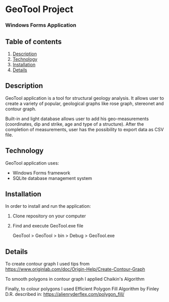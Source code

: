 # GeoTool Project

### Windows Forms Application

## Table of contents
1. [Description](#description)
2. [Technology](#technology)
2. [Installation](#installation)
3. [Details](#details)

## Description

GeoTool application is a tool for structural geology analysis. It allows user to create a variety of popular, geological graphs like rose graph, stereonet and contour graph.

Built-in and light database allows user to add his geo-measurements (coordinates, dip and strike, age and type of a structure). After the completion of measurements, user has the possibility to export data as CSV file.

## Technology

GeoTool application uses:
- Windows Forms framework
- SQLite database management system

## Installation

In order to install and run the application:
1. Clone repository on your computer
2. Find and execute GeoTool.exe file

    GeoTool > GeoTool > bin > Debug > GeoTool.exe


## Details

To create contour graph I used tips from https://www.originlab.com/doc/Origin-Help/Create-Contour-Graph

To smooth polygons in contour graph I applied Chaikin's Algorithm

Finally, to colour polygons I used Efficient Polygon Fill Algorithm by Finley D.R. described in: https://alienryderflex.com/polygon_fill/
